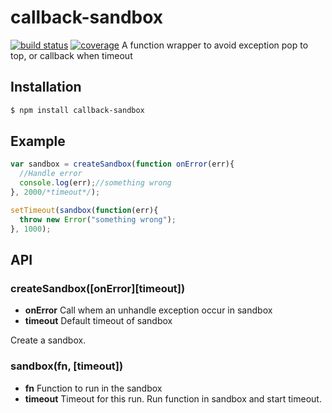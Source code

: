 # callback-sandbox
[![build status](https://travis-ci.org/RainInFall/callback-sandbox.svg?branch=master)](https://travis-ci.org/RainInFall/callback-sandbox.svg?branch=master)
[![coverage](https://coveralls.io/repos/github/RainInFall/callback-sandbox/badge.svg)](https://coveralls.io/repos/github/RainInFall/callback-sandbox/badge.svg)
A function wrapper to avoid exception pop to top, or callback when timeout

## Installation
```bash
$ npm install callback-sandbox
```

## Example
```javascript
var sandbox = createSandbox(function onError(err){
  //Handle error
  console.log(err);//something wrong
}, 2000/*timeout*/);

setTimeout(sandbox(function(err){
  throw new Error("something wrong");
}, 1000);
```

## API
### createSandbox([onError][timeout])
* **onError** Call whem an unhandle exception occur in sandbox
* **timeout** Default timeout of sandbox

Create a sandbox.


### sandbox(fn, [timeout])
* **fn** Function to run in the sandbox
* **timeout** Timeout for this run.
Run function in sandbox and start timeout.
